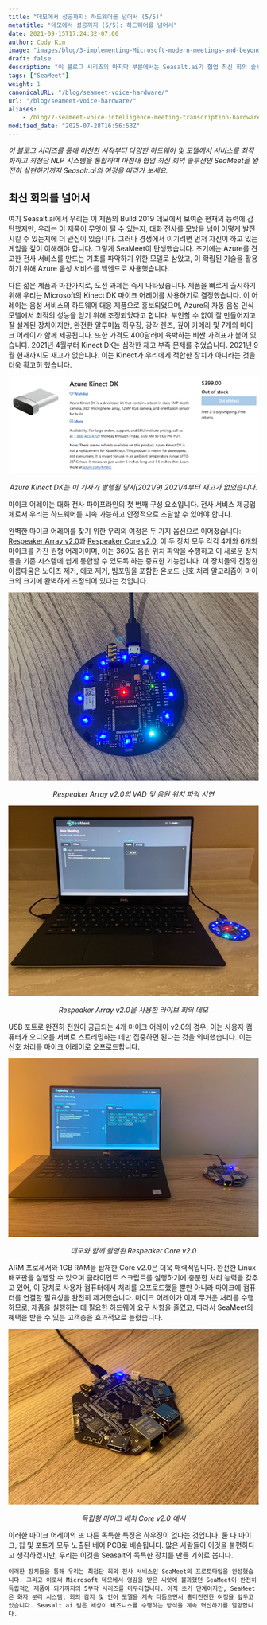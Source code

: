 ```yaml
---
title: "데모에서 성공까지: 하드웨어를 넘어서 (5/5)"
metatitle: "데모에서 성공까지 (5/5): 하드웨어를 넘어서"
date: 2021-09-15T17:24:32-07:00
author: Cody Kim
image: "images/blog/3-implementing-Microsoft-modern-meetings-and-beyond/SeaMeet animation.gif"
draft: false
description: "이 블로그 시리즈의 마지막 부분에서는 Seasalt.ai가 협업 최신 회의 솔루션인 SeaMeet을 만드는 여정을 따라갑니다."
tags: ["SeaMeet"]
weight: 1 
canonicalURL: "/blog/seameet-voice-hardware/"
url: "/blog/seameet-voice-hardware/"
aliases:
    - /blog/7-seameet-voice-intelligence-meeting-transcription-hardware/
modified_date: "2025-07-28T16:56:53Z"
---
```


*이 블로그 시리즈를 통해 미천한 시작부터 다양한 하드웨어 및 모델에서 서비스를 최적화하고 최첨단 NLP 시스템을 통합하여 마침내 협업 최신 회의 솔루션인 SeaMeet을 완전히 실현하기까지 Seasalt.ai의 여정을 따라가 보세요.*

## 최신 회의를 넘어서

여기 Seasalt.ai에서 우리는 이 제품의 Build 2019 데모에서 보여준 현재의 능력에 감탄했지만, 우리는 이 제품이 무엇이 될 수 있는지, 대화 전사를 모방을 넘어 어떻게 발전시킬 수 있는지에 더 관심이 있습니다. 그러나 경쟁에서 이기려면 먼저 자신이 하고 있는 게임을 깊이 이해해야 합니다. 그렇게 SeaMeet이 탄생했습니다. 초기에는 Azure를 견고한 전사 서비스를 만드는 기초를 파악하기 위한 모델로 삼았고, 이 확립된 기술을 활용하기 위해 Azure 음성 서비스를 백엔드로 사용했습니다.

다른 젊은 제품과 마찬가지로, 도전 과제는 즉시 나타났습니다. 제품을 빠르게 출시하기 위해 우리는 Microsoft의 Kinect DK 마이크 어레이를 사용하기로 결정했습니다. 이 어레이는 음성 서비스의 하드웨어 대응 제품으로 홍보되었으며, Azure의 자동 음성 인식 모델에서 최적의 성능을 얻기 위해 조정되었다고 합니다. 부인할 수 없이 잘 만들어지고 잘 설계된 장치이지만, 완전한 알루미늄 하우징, 광각 렌즈, 깊이 카메라 및 7개의 마이크 어레이가 함께 제공됩니다. 또한 가격도 400달러에 육박하는 비싼 가격표가 붙어 있습니다. 2021년 4월부터 Kinect DK는 심각한 재고 부족 문제를 겪었습니다. 2021년 9월 현재까지도 재고가 없습니다. 이는 Kinect가 우리에게 적합한 장치가 아니라는 것을 더욱 확고히 했습니다.

<center>
<img src="/images/blog/7-seameet-voice-intelligence-meeting-transcription-hardware/kinect_store_page.png"/>

*Azure Kinect DK는 이 기사가 발행될 당시(2021/9) 2021/4부터 재고가 없었습니다.*
</center>

마이크 어레이는 대화 전사 파이프라인의 첫 번째 구성 요소입니다. 전사 서비스 제공업체로서 우리는 하드웨어를 지속 가능하고 안정적으로 조달할 수 있어야 합니다.

완벽한 마이크 어레이를 찾기 위한 우리의 여정은 두 가지 옵션으로 이어졌습니다: [Respeaker Array v2.0](https://www.seeedstudio.com/ReSpeaker-Mic-Array-v2-0.html)과 [Respeaker Core v2.0](https://www.seeedstudio.com/ReSpeaker-Core-v2-0.html). 이 두 장치 모두 각각 4개와 6개의 마이크를 가진 원형 어레이이며, 이는 360도 음원 위치 파악을 수행하고 이 새로운 장치들을 기존 시스템에 쉽게 통합할 수 있도록 하는 중요한 기능입니다. 이 장치들의 진정한 아름다움은 노이즈 제거, 에코 제거, 빔포밍을 포함한 온보드 신호 처리 알고리즘이 마이크의 크기에 완벽하게 조정되어 있다는 것입니다.

<center>
<img src="/images/blog/7-seameet-voice-intelligence-meeting-transcription-hardware/respeaker_array.png" alt="Respeaker Array v2.0의 VAD 및 음원 위치 파악 시연"/>

*Respeaker Array v2.0의 VAD 및 음원 위치 파악 시연*
</center>

<center>
<img src="/images/blog/7-seameet-voice-intelligence-meeting-transcription-hardware/array_demo.jpg" alt="Respeaker Array v2.0을 사용한 라이브 회의 데모"/>

*Respeaker Array v2.0을 사용한 라이브 회의 데모*
</center>

USB 포트로 완전히 전원이 공급되는 4개 마이크 어레이 v2.0의 경우, 이는 사용자 컴퓨터가 오디오를 서버로 스트리밍하는 데만 집중하면 된다는 것을 의미했습니다. 이는 신호 처리를 마이크 어레이로 오프로드합니다.


<center>
<img src="/images/blog/7-seameet-voice-intelligence-meeting-transcription-hardware/core_demo.png" alt="데모와 함께 촬영된 Respeaker Core v2.0"/>

*데모와 함께 촬영된 Respeaker Core v2.0*
</center>

ARM 프로세서와 1GB RAM을 탑재한 Core v2.0은 더욱 매력적입니다. 완전한 Linux 배포판을 실행할 수 있으며 클라이언트 스크립트를 실행하기에 충분한 처리 능력을 갖추고 있어, 이 장치로 사용자 컴퓨터에서 처리를 오프로드했을 뿐만 아니라 마이크에 컴퓨터를 연결할 필요성을 완전히 제거했습니다. 마이크 어레이가 이제 무거운 처리를 수행하므로, 제품을 실행하는 데 필요한 하드웨어 요구 사항을 줄였고, 따라서 SeaMeet의 혜택을 받을 수 있는 고객층을 효과적으로 늘렸습니다.

<center>
<img src="/images/blog/7-seameet-voice-intelligence-meeting-transcription-hardware/respeaker_core.png" alt="독립형 마이크 배치 Core v2.0 예시"/>

*독립형 마이크 배치 Core v2.0 예시*
</center>

이러한 마이크 어레이의 또 다른 독특한 특징은 하우징이 없다는 것입니다. 둘 다 마이크, 칩 및 포트가 모두 노출된 베어 PCB로 배송됩니다. 많은 사람들이 이것을 불편하다고 생각하겠지만, 우리는 이것을 Seasalt의 독특한 장치를 만들 기회로 봅니다.

    이러한 장치들을 통해 우리는 최첨단 회의 전사 서비스인 SeaMeet의 프로토타입을 완성했습니다. 그리고 이로써 Microsoft 데모에서 영감을 받은 씨앗에 불과했던 SeaMeet이 완전히 독립적인 제품이 되기까지의 5부작 시리즈를 마무리합니다. 아직 초기 단계이지만, SeaMeet은 화자 분리 시스템, 회의 감지 및 언어 모델을 계속 다듬으면서 흥미진진한 여정을 앞두고 있습니다. Seasalt.ai 팀은 세상이 비즈니스를 수행하는 방식을 계속 혁신하기를 열망합니다.
